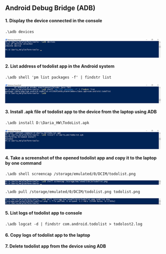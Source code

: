  ## Android Debug Bridge (ADB)

 #### 1. Display the device connected in the console
```
.\adb devices
```
<div style="display:flex;">
<img src="Screens/Adb_devices.jpg">
</div>
 
 #### 2. List address of todolist app in the Android system
 ```
.\adb shell 'pm list packages -f' | findstr list
```
<div style="display:flex;">
<img src="Screens/Adb_findstr.jpg">
</div>
 
 #### 3. Install .apk file of todolist app to the device from the laptop using ADB
```
.\adb install D:\Daria_HW\TodoList.apk
```
<div style="display:flex;">
<img src="Screens/Adb_install.jpg">
</div>
 
 #### 4. Take a screenshot of the opened todolist app and copy it to the laptop by one command 
```
.\adb shell screencap /storage/emulated/0/DCIM/todolist.png
```
<div style="display:flex;">
<img src="Screens/adb_shell_screencap.jpg">
</div>

```
.\adb pull /storage/emulated/0/DCIM/todolist.png todolist.png
```
<div style="display:flex;">
<img src="Screens/adb_pull.jpg">
</div>

 #### 5. List logs of todolist app to console
```
.\adb logcat -d | findstr com.android.todolist > todolost2.log
```
 
 #### 6. Copy logs of todolist app to the laptop
 
 #### 7. Delete todolist app from the device using ADB
 
